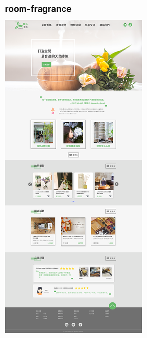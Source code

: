 # room-fragrance

![](https://github.com/ann8355/room-fragrance/blob/main/mockup/%E9%A6%96%E9%A0%81-mockup.png)

